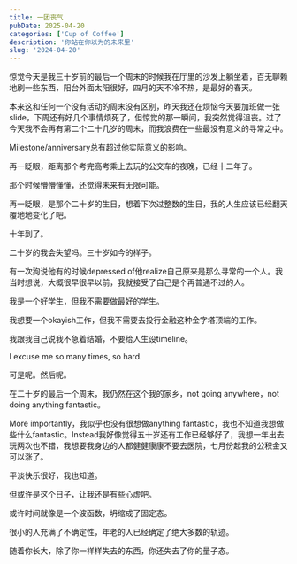 ```yaml
---
title: 一团丧气
pubDate: 2025-04-20
categories: ['Cup of Coffee']
description: '你站在你以为的未来里'
slug: '2024-04-20'
---
```

惊觉今天是我三十岁前的最后一个周末的时候我在厅里的沙发上躺坐着，百无聊赖地刷一些东西，阳台外面太阳很好，四月的天不冷不热，是最好的春天。

本来这和任何一个没有活动的周末没有区别，昨天我还在烦恼今天要加班做一张slide，下周还有好几个事情烦死了，但惊觉的那一瞬间，我突然觉得沮丧。过了今天我不会再有第二个二十几岁的周末，而我浪费在一些最没有意义的寻常之中。


Milestone/anniversary总有超过他实际意义的影响。


再一眨眼，距离那个考完高考乘上去玩的公交车的夜晚，已经十二年了。

那个时候懵懵懂懂，还觉得未来有无限可能。


再一眨眼，是那个二十岁的生日，想着下次过整数的生日，我的人生应该已经翻天覆地地变化了吧。


十年到了。


二十岁的我会失望吗。三十岁如今的样子。


有一次狗说他有的时候depressed of他realize自己原来是那么寻常的一个人。我当时想说，大概很早很早以前，我就接受了自己是个再普通不过的人。

我是一个好学生，但我不需要做最好的学生。

我想要一个okayish工作，但我不需要去投行金融这种金字塔顶端的工作。

我跟我自己说我不急着结婚，不要给人生设timeline。

I excuse me so many times, so hard. 


可是呢。然后呢。

在二十岁的最后一个周末，我仍然在这个我的家乡，not going anywhere，not doing anything fantastic。

More importantly，我似乎也没有很想做anything fantastic，我也不知道我想做些什么fantastic。Instead我好像觉得五十岁还有工作已经够好了，我想一年出去玩两次也不错，我想要我身边的人都健健康康不要去医院，七月份起我的公积金又可以涨了。

平淡快乐很好，我也知道。

但或许是这个日子，让我还是有些心虚吧。


或许时间就像是一个波函数，坍缩成了固定态。

很小的人充满了不确定性，年老的人已经确定了绝大多数的轨迹。


随着你长大，除了你一样样失去的东西，你还失去了你的量子态。

